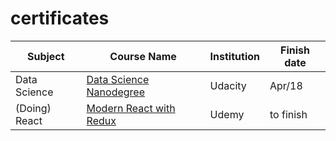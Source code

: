 # certificates



| Subject          | Course Name                          | Institution          | Finish date |
|------------------|--------------------------------------|----------------------|-------------|
| Data Science | [Data Science Nanodegree](https://www.udacity.com/course/programming-for-data-science-nanodegree--nd104)| Udacity | Apr/18 |
| (Doing) React | [Modern React with Redux](https://www.udemy.com/react-redux/) | Udemy | to finish |

